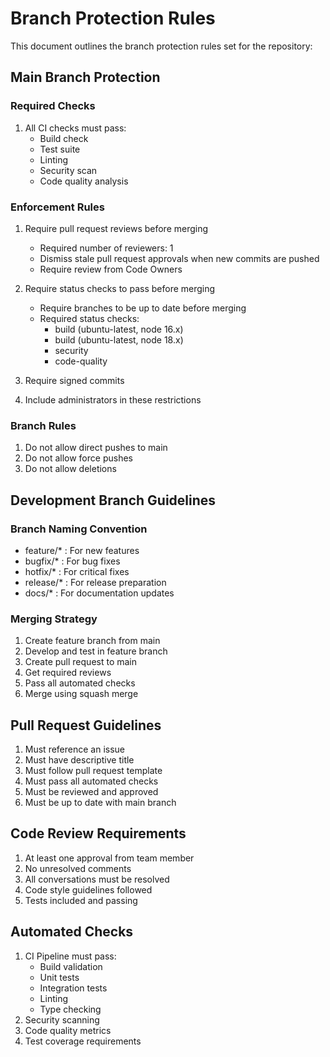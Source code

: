 # Branch Protection Rules

This document outlines the branch protection rules set for the repository:

## Main Branch Protection

### Required Checks
1. All CI checks must pass:
   - Build check
   - Test suite
   - Linting
   - Security scan
   - Code quality analysis

### Enforcement Rules
1. Require pull request reviews before merging
   - Required number of reviewers: 1
   - Dismiss stale pull request approvals when new commits are pushed
   - Require review from Code Owners

2. Require status checks to pass before merging
   - Require branches to be up to date before merging
   - Required status checks:
     - build (ubuntu-latest, node 16.x)
     - build (ubuntu-latest, node 18.x)
     - security
     - code-quality

3. Require signed commits

4. Include administrators in these restrictions

### Branch Rules
1. Do not allow direct pushes to main
2. Do not allow force pushes
3. Do not allow deletions

## Development Branch Guidelines

### Branch Naming Convention
- feature/* : For new features
- bugfix/* : For bug fixes
- hotfix/* : For critical fixes
- release/* : For release preparation
- docs/* : For documentation updates

### Merging Strategy
1. Create feature branch from main
2. Develop and test in feature branch
3. Create pull request to main
4. Get required reviews
5. Pass all automated checks
6. Merge using squash merge

## Pull Request Guidelines
1. Must reference an issue
2. Must have descriptive title
3. Must follow pull request template
4. Must pass all automated checks
5. Must be reviewed and approved
6. Must be up to date with main branch

## Code Review Requirements
1. At least one approval from team member
2. No unresolved comments
3. All conversations must be resolved
4. Code style guidelines followed
5. Tests included and passing

## Automated Checks
1. CI Pipeline must pass:
   - Build validation
   - Unit tests
   - Integration tests
   - Linting
   - Type checking
2. Security scanning
3. Code quality metrics
4. Test coverage requirements
